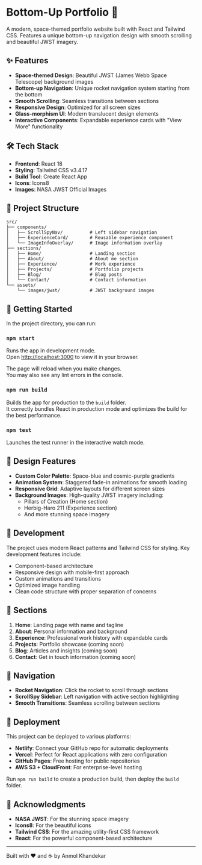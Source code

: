 # Bottom-Up Portfolio 🚀

A modern, space-themed portfolio website built with React and Tailwind CSS. Features a unique bottom-up navigation design with smooth scrolling and beautiful JWST imagery.

## ✨ Features

- **Space-themed Design**: Beautiful JWST (James Webb Space Telescope) background images
- **Bottom-up Navigation**: Unique rocket navigation system starting from the bottom
- **Smooth Scrolling**: Seamless transitions between sections
- **Responsive Design**: Optimized for all screen sizes
- **Glass-morphism UI**: Modern translucent design elements
- **Interactive Components**: Expandable experience cards with "View More" functionality

## 🛠️ Tech Stack

- **Frontend**: React 18
- **Styling**: Tailwind CSS v3.4.17
- **Build Tool**: Create React App
- **Icons**: Icons8
- **Images**: NASA JWST Official Images

## 📁 Project Structure

```
src/
├── components/
│   ├── ScrollSpyNav/          # Left sidebar navigation
│   ├── ExperienceCard/        # Reusable experience component
│   └── ImageInfoOverlay/      # Image information overlay
├── sections/
│   ├── Home/                  # Landing section
│   ├── About/                 # About me section
│   ├── Experience/            # Work experience
│   ├── Projects/              # Portfolio projects
│   ├── Blog/                  # Blog posts
│   └── Contact/               # Contact information
└── assets/
    └── images/jwst/           # JWST background images
```

## 🚀 Getting Started

In the project directory, you can run:

### `npm start`

Runs the app in development mode.\
Open [http://localhost:3000](http://localhost:3000) to view it in your browser.

The page will reload when you make changes.\
You may also see any lint errors in the console.

### `npm run build`

Builds the app for production to the `build` folder.\
It correctly bundles React in production mode and optimizes the build for the best performance.

### `npm test`

Launches the test runner in the interactive watch mode.

## 🎨 Design Features

- **Custom Color Palette**: Space-blue and cosmic-purple gradients
- **Animation System**: Staggered fade-in animations for smooth loading
- **Responsive Grid**: Adaptive layouts for different screen sizes
- **Background Images**: High-quality JWST imagery including:
  - Pillars of Creation (Home section)
  - Herbig-Haro 211 (Experience section)
  - And more stunning space imagery

## 🔧 Development

The project uses modern React patterns and Tailwind CSS for styling. Key development features include:

- Component-based architecture
- Responsive design with mobile-first approach
- Custom animations and transitions
- Optimized image handling
- Clean code structure with proper separation of concerns

## 📱 Sections

1. **Home**: Landing page with name and tagline
2. **About**: Personal information and background
3. **Experience**: Professional work history with expandable cards
4. **Projects**: Portfolio showcase (coming soon)
5. **Blog**: Articles and insights (coming soon)
6. **Contact**: Get in touch information (coming soon)

## 🌟 Navigation

- **Rocket Navigation**: Click the rocket to scroll through sections
- **ScrollSpy Sidebar**: Left navigation with active section highlighting
- **Smooth Transitions**: Seamless scrolling between sections

## 🚀 Deployment

This project can be deployed to various platforms:

- **Netlify**: Connect your GitHub repo for automatic deployments
- **Vercel**: Perfect for React applications with zero configuration
- **GitHub Pages**: Free hosting for public repositories
- **AWS S3 + CloudFront**: For enterprise-level hosting

Run `npm run build` to create a production build, then deploy the `build` folder.

## 🙏 Acknowledgments

- **NASA JWST**: For the stunning space imagery
- **Icons8**: For the beautiful icons
- **Tailwind CSS**: For the amazing utility-first CSS framework
- **React**: For the powerful component-based architecture

---

Built with ❤️ and ☕ by Anmol Khandekar
